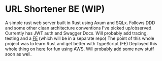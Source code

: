 # URL Shortener BE (WIP)
A simple rust web server built in Rust using Axum and SQLx. Follows DDD and some other clean architecture conventions I've picked up/observed.
Currently has JWT auth and Swagger Docs.
Will probably add tracing, testing and a [FE](https://github.com/M-Faraz3110/url-shortener-fe) (which will be in a separate repo)
The point of this whole project was to learn Rust and get better with TypeScript (FE)
Deployed this whole thing on [here](http://url-shortener-fe-445527450780.s3-website.eu-north-1.amazonaws.com) for fun using AWS. Will probably add some new stuff soon as well.

